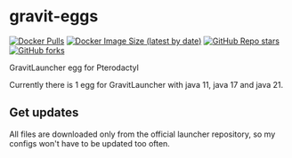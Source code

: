 # gravit-eggs

[![Docker Pulls](https://img.shields.io/docker/pulls/enchald/gravit-core?style=for-the-badge&logo=Docker&labelColor=1A222E&color=242B36&logoColor=white)](https://hub.docker.com/repository/docker/enchald/gravit-core)
[![Docker Image Size (latest by date)](https://img.shields.io/docker/image-size/enchald/gravit-core?label=Image%20size&sort=date&style=for-the-badge&logo=Docker&labelColor=1A222E&color=242B36&logoColor=white)](https://hub.docker.com/repository/docker/enchald/gravit-core)
[![GitHub Repo stars](https://img.shields.io/github/stars/gravit-core/gravit-eggs?label=GitHub%20Stars&style=for-the-badge&logo=Github&labelColor=1A222E&color=242B36)](https://github.com/gravit-core/gravit-eggs)
[![GitHub forks](https://img.shields.io/github/forks/gravit-core/gravit-eggs?label=GitHub%20Forks&style=for-the-badge&logo=Github&labelColor=1A222E&color=242B36)](https://github.com/gravit-core/gravit-eggs)

GravitLauncher egg for Pterodactyl

Currently there is 1 egg for GravitLauncher with java 11, java 17 and java 21.

## Get updates

All files are downloaded only from the official launcher repository, so my configs won't have to be updated too often.
